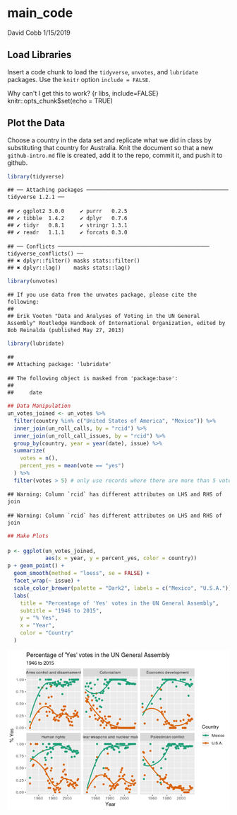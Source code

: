 main\_code
================
David Cobb
1/15/2019

Load Libraries
--------------

Insert a code chunk to load the `tidyverse`, `unvotes`, and `lubridate` packages. Use the `knitr` option `include = FALSE`.

Why can't I get this to work? {r libs, include=FALSE} knitr::opts\_chunk$set(echo = TRUE)

Plot the Data
-------------

Choose a country in the data set and replicate what we did in class by substituting that country for Australia. Knit the document so that a new `github-intro.md` file is created, add it to the repo, commit it, and push it to github.

``` r
library(tidyverse)
```

    ## ── Attaching packages ───────────────────────────────────────────── tidyverse 1.2.1 ──

    ## ✔ ggplot2 3.0.0     ✔ purrr   0.2.5
    ## ✔ tibble  1.4.2     ✔ dplyr   0.7.6
    ## ✔ tidyr   0.8.1     ✔ stringr 1.3.1
    ## ✔ readr   1.1.1     ✔ forcats 0.3.0

    ## ── Conflicts ──────────────────────────────────────────────── tidyverse_conflicts() ──
    ## ✖ dplyr::filter() masks stats::filter()
    ## ✖ dplyr::lag()    masks stats::lag()

``` r
library(unvotes)
```

    ## If you use data from the unvotes package, please cite the following:
    ## 
    ## Erik Voeten "Data and Analyses of Voting in the UN General Assembly" Routledge Handbook of International Organization, edited by Bob Reinalda (published May 27, 2013)

``` r
library(lubridate)
```

    ## 
    ## Attaching package: 'lubridate'

    ## The following object is masked from 'package:base':
    ## 
    ##     date

``` r
## Data Manipulation
un_votes_joined <- un_votes %>%
  filter(country %in% c("United States of America", "Mexico")) %>%
  inner_join(un_roll_calls, by = "rcid") %>%
  inner_join(un_roll_call_issues, by = "rcid") %>%
  group_by(country, year = year(date), issue) %>%
  summarize(
    votes = n(),
    percent_yes = mean(vote == "yes")
  ) %>%
  filter(votes > 5) # only use records where there are more than 5 votes
```

    ## Warning: Column `rcid` has different attributes on LHS and RHS of join

    ## Warning: Column `rcid` has different attributes on LHS and RHS of join

``` r
## Make Plots

p <- ggplot(un_votes_joined,
            aes(x = year, y = percent_yes, color = country))
p + geom_point() +
  geom_smooth(method = "loess", se = FALSE) +
  facet_wrap(~ issue) +
  scale_color_brewer(palette = "Dark2", labels = c("Mexico", "U.S.A.")) +
  labs(
    title = "Percentage of 'Yes' votes in the UN General Assembly",
    subtitle = "1946 to 2015",
    y = "% Yes",
    x = "Year",
    color = "Country"
  )
```

![](main_code_files/figure-markdown_github/unnamed-chunk-1-1.png)
